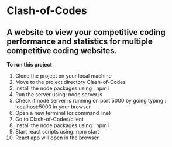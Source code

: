 # Clash-of-Codes

## A website to view your competitive coding performance and statistics for multiple competitive coding websites.

**To run this project**

1. Clone the project on your local machine
2. Move to the project directory Clash-of-Codes
3. Install the node packages using :
   npm i
4. Run the server using:
   node server.js
5. Check if node server is running on port 5000 by going typing :
   localhost:5000
   in your browser
6. Open a new terminal (or command line)
7. Go to Clash-of-Codes/client
8. Install the node packages using :
   npm i
9. Start react scripts using:
   npm start
10. React app will open in the browser.
